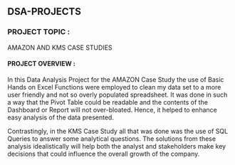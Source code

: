 ## DSA-PROJECTS
### PROJECT TOPIC : 
AMAZON AND KMS CASE STUDIES
#### PROJECT OVERVIEW :
In this Data Analysis Project for the AMAZON Case Study
the use of Basic Hands on Excel Functions were employed
to clean my data set to a more user friendly and not so
overly populated spreadsheet. It was done in such a way
that the Pivot Table could be readable and the contents
of the Dashboard or Report will not over-bloated. Hence,
it helped to enhance easy analysis of the data presented.

Contrastingly, in the KMS Case Study all that was done 
was the use of SQL Queries to answer some analytical 
questions. The solutions from these analysis idealistically 
will help both the analyst and stakeholders make key decisions 
that could influence the overall growth of the company.
